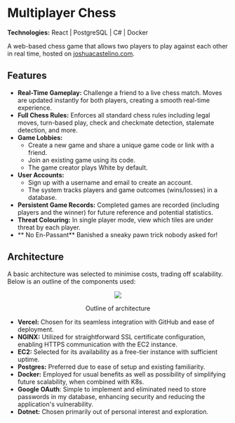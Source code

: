 # Multiplayer Chess

**Technologies:** React | PostgreSQL | C# | Docker

A web-based chess game that allows two players to play against each other in real time, hosted on [joshuacastelino.com](https://joshuacastelino.com).

## Features

- **Real-Time Gameplay:** Challenge a friend to a live chess match. Moves are updated instantly for both players, creating a smooth real-time experience.
- **Full Chess Rules:** Enforces all standard chess rules including legal moves, turn-based play, check and checkmate detection, stalemate detection, and more.
- **Game Lobbies:** 
  - Create a new game and share a unique game code or link with a friend.
  - Join an existing game using its code.
  - The game creator plays White by default.
- **User Accounts:** 
  - Sign up with a username and email to create an account.
  - The system tracks players and game outcomes (wins/losses) in a database.
- **Persistent Game Records:** Completed games are recorded (including players and the winner) for future reference and potential statistics.
- **Threat Colouring:** In single player mode, view which tiles are under threat by each player.
- ** No En-Passant** Banished a sneaky pawn trick nobody asked for!

## Architecture 

A basic architecture was selected to minimise costs, trading off scalability. Below is an outline of the components used:



<p align="center">
  <img src="https://github.com/user-attachments/assets/c4927c7c-24f4-4fd7-b756-fa696b0674c3" />
  <p align="center">Outline of architecture</p>
</p>


- **Vercel:** Chosen for its seamless integration with GitHub and ease of deployment.
- **NGINX:** Utilized for straightforward SSL certificate configuration, enabling HTTPS communication with the EC2 instance.
- **EC2:** Selected for its availability as a free-tier instance with sufficient uptime.
- **Postgres:** Preferred due to ease of setup and existing familiarity.
- **Docker:** Employed for usual benefits as well as possibility of simplifying future scalability,  when combined with K8s.
- **Google OAuth**: Simple to implement and eliminated need to store passwords in my database, enhancing security and reducing the application's vulnerability.
- **Dotnet:** Chosen primarily out of personal interest and exploration.
